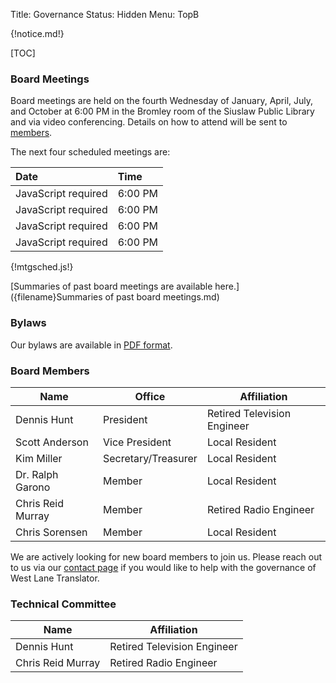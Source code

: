 Title: Governance
Status: Hidden
Menu: TopB

{!notice.md!}

[TOC]

### Board Meetings

Board meetings are held on the fourth Wednesday of January, April,
July, and October at 6:00 PM in the Bromley room of the Siuslaw Public
Library and via video conferencing.  Details on how to attend will be
sent to [members]({filename}Membership.md).

The next four scheduled meetings are:

| Date                                      | Time    |
| :---                                      | :---    |
| <div id='meet1'>JavaScript required</div> | 6:00 PM |
| <div id='meet2'>JavaScript required</div> | 6:00 PM |
| <div id='meet3'>JavaScript required</div> | 6:00 PM |
| <div id='meet4'>JavaScript required</div> | 6:00 PM |

{!mtgsched.js!}

[Summaries of past board meetings are available
here.]({filename}Summaries of past board meetings.md)

### Bylaws

Our bylaws are available in [PDF
format]({static}/pdfs/WLT_Bylaws_January_27_2021_distribution.pdf).

### Board Members

| Name              | Office              | Affiliation                 |
| ----              | ------              | -----------                 |
| Dennis Hunt       | President           | Retired Television Engineer |
| Scott Anderson    | Vice President      | Local Resident              |
| Kim Miller        | Secretary/Treasurer | Local Resident              |
| Dr. Ralph Garono  | Member              | Local Resident              |
| Chris Reid Murray | Member              | Retired Radio Engineer      |
| Chris Sorensen    | Member              | Local Resident              |

We are actively looking for new board members to join us.  Please
reach out to us via our [contact page]({filename}Contact.md) if you
would like to help with the governance of West Lane Translator.

### Technical Committee

| Name              | Affiliation                 |
| ----              | -----------                 |
| Dennis Hunt       | Retired Television Engineer |
| Chris Reid Murray | Retired Radio Engineer      |
